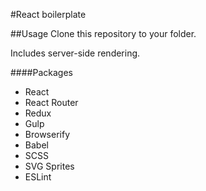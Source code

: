 #React boilerplate

##Usage
Clone this repository to your folder.

Includes server-side rendering.

####Packages
* React
* React Router
* Redux
* Gulp
* Browserify
* Babel
* SCSS
* SVG Sprites
* ESLint
